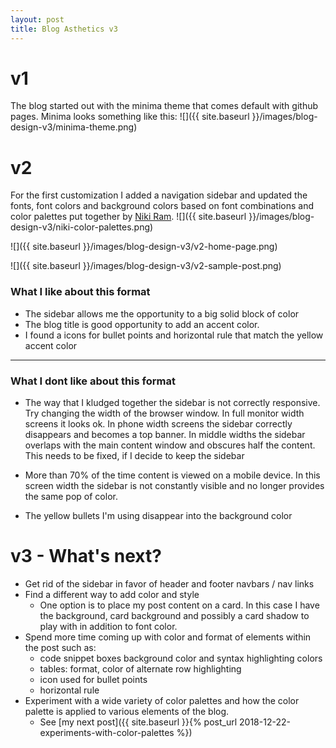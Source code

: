 ```yaml
---
layout: post
title: Blog Asthetics v3
---
```


# v1
The blog started out with the minima theme that comes default with github pages.
Minima looks something like this:
![]({{ site.baseurl }}/images/blog-design-v3/minima-theme.png)

# v2
For the first customization I added a navigation sidebar and updated the fonts, font colors and background colors based on font combinations and color palettes put together by [Niki Ram](https://nikiworks.wordpress.com/author/nikiram95/).
![]({{ site.baseurl }}/images/blog-design-v3/niki-color-palettes.png)

![]({{ site.baseurl }}/images/blog-design-v3/v2-home-page.png)

![]({{ site.baseurl }}/images/blog-design-v3/v2-sample-post.png)

### What I like about this format
* The sidebar allows me the opportunity to a big solid block of color
* The blog title is good opportunity to add an accent color.
* I found a icons for bullet points and horizontal rule that match the yellow accent color

* * *

### What I dont like about this format
* The way that I kludged together the sidebar is not correctly responsive. Try changing the width of the browser window. In full monitor width screens it looks ok. In phone width screens the sidebar correctly disappears and becomes a top banner. In middle widths the sidebar overlaps with the main content window and obscures half the content. This needs to be fixed, if I decide to keep the sidebar

* More than 70% of the time content is viewed on a mobile device. In this screen width the sidebar is not constantly visible and no longer provides the same pop of color.

* The yellow bullets I'm using disappear into the background color

# v3 - What's next?
* Get rid of the sidebar in favor of header and footer navbars / nav links
* Find a different way to add color and style
  * One option is to place my post content on a card. In this case I have the background, card background and possibly a card shadow to play with in addition to font color.
* Spend more time coming up with color and format of elements within the post such as:
  * code snippet boxes background color and syntax highlighting colors
  * tables: format, color of alternate row highlighting
  * icon used for bullet points
  * horizontal rule
* Experiment with a wide variety of color palettes and how the color palette is applied to various elements of the blog.
  * See [my next post]({{ site.baseurl }}{% post_url 2018-12-22-experiments-with-color-palettes %})
